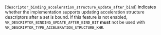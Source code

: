 [`descriptor_binding_acceleration_structure_update_after_bind`] indicates
whether the implementation supports updating acceleration structure
descriptors after a set is bound.
If this feature is not enabled,
`VK_DESCRIPTOR_BINDING_UPDATE_AFTER_BIND_BIT` **must**  not be used with
`VK_DESCRIPTOR_TYPE_ACCELERATION_STRUCTURE_KHR`.